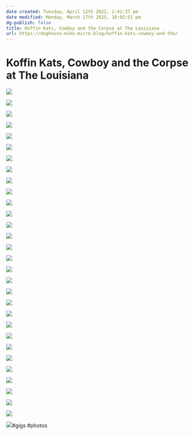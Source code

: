 ```yaml
---
date created: Tuesday, April 12th 2022, 1:41:37 pm
date modified: Monday, March 17th 2025, 10:02:51 pm
dg-publish: false
title: Koffin Kats, Cowboy and the Corpse at The Louisiana
url: https://doghouse-mike.micro.blog/koffin-kats-cowboy-and-the/
---
```


# Koffin Kats, Cowboy and the Corpse at The Louisiana

![](https://i.imgur.com/sNbAssQ.jpeg)

![](https://i.imgur.com/JiTww0s.jpeg)

![](https://i.imgur.com/EIjQbe6.jpeg)

![](https://i.imgur.com/RHOzMUw.jpeg)

![](https://i.imgur.com/4ujvajI.jpeg)

![](https://i.imgur.com/OWdp9PM.jpeg)

![](https://i.imgur.com/qY0Bne7.jpeg)

![](https://i.imgur.com/qDQT5Gi.jpeg)

![](https://i.imgur.com/SerwT37.jpeg)

![](https://i.imgur.com/pDyPXY0.jpeg)

![](https://i.imgur.com/y9rfy67.jpeg)

![](https://i.imgur.com/4Z5sv1S.jpeg)

![](https://i.imgur.com/mC7YGI9.jpeg)

![](https://i.imgur.com/3rsWRhy.jpeg)

![](https://i.imgur.com/MPucpiG.jpeg)

![](https://i.imgur.com/VIb1e5b.jpeg)

![](https://i.imgur.com/a8Hv48u.jpeg)

![](https://i.imgur.com/Ei394D1.jpeg)

![](https://i.imgur.com/3L4ZHKW.jpeg)

![](https://i.imgur.com/nYgQLlv.jpeg)

![](https://i.imgur.com/LHKsL2H.jpeg)

![](https://i.imgur.com/Y67RWkt.jpeg)

![](https://i.imgur.com/cUPkIUv.jpeg)

![](https://i.imgur.com/0RYNCIa.jpeg)

![](https://i.imgur.com/6Iaec5y.jpeg)

![](https://i.imgur.com/DtbMnhs.jpeg)

![](https://i.imgur.com/LJfP7xu.jpeg)

![](https://i.imgur.com/dQqG0BB.jpeg)

![](https://i.imgur.com/VMDUS6Q.jpeg)

![](https://i.imgur.com/dTkIqkW.jpeg)

![](https://i.imgur.com/MuAdK62.jpeg)#gigs #photos 
